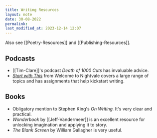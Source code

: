 ```yaml
---
title: Writing Resources
layout: note
date: 30-08-2022
permalink: 
last_modified_at: 2023-12-14 12:07
---
```



Also see [[Poetry-Resources]] and [[Publishing-Resources]].

## Podcasts

-  [[Tim-Clare]]'s podcast *Death of 1000 Cuts* has invaluable advice.
-   *<a href="http://www.nightvalepresents.com/startwiththis" >Start with This</a>* from Welcome to Nightvale covers a large range of topics and has assignments that help kickstart writing.

## Books

-   Obligatory mention to Stephen King's *On Writing.* It's very clear and practical.
-   *Wonderbook* by [[Jeff-Vandermeer]] is an excellent resource for unlocking imagination and applying it to story.
-   *The Blank Screen* by William Gallagher is very useful.
